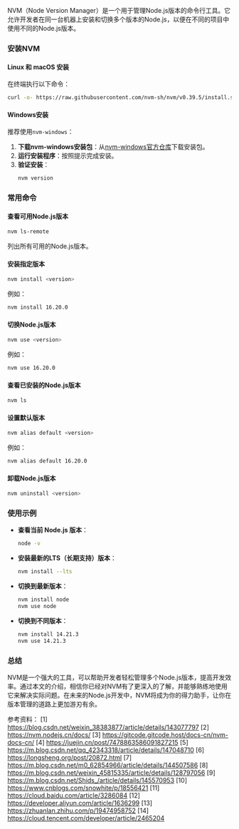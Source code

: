 NVM（Node Version Manager）是一个用于管理Node.js版本的命令行工具。它允许开发者在同一台机器上安装和切换多个版本的Node.js，以便在不同的项目中使用不同的Node.js版本。

### 安装NVM

#### Linux 和 macOS 安装

在终端执行以下命令：
```bash
curl -o- https://raw.githubusercontent.com/nvm-sh/nvm/v0.39.5/install.sh | bash
```

#### Windows安装

推荐使用`nvm-windows`：
1. **下载nvm-windows安装包**：从[nvm-windows官方仓库](https://github.com/coreybutler/nvm-windows/releases)下载安装包。
2. **运行安装程序**：按照提示完成安装。
3. **验证安装**：
    ```cmd
    nvm version
    ```

### 常用命令

#### 查看可用Node.js版本
```bash
nvm ls-remote
```
列出所有可用的Node.js版本。

#### 安装指定版本
```bash
nvm install <version>
```

例如：
```bash
nvm install 16.20.0
```

#### 切换Node.js版本
```bash
nvm use <version>
```

例如：
```bash
nvm use 16.20.0
```

#### 查看已安装的Node.js版本
```bash
nvm ls
```

#### 设置默认版本
```bash
nvm alias default <version>
```

例如：
```bash
nvm alias default 16.20.0
```

#### 卸载Node.js版本
```bash
nvm uninstall <version>
```

### 使用示例
- **查看当前 Node.js 版本**：
    ```bash
    node -v
    ```

- **安装最新的LTS（长期支持）版本**：
    ```bash
    nvm install --lts
    ```

- **切换到最新版本**：
    ```bash
    nvm install node
    nvm use node
    ```

- **切换到不同版本**：
    ```bash
    nvm install 14.21.3
    nvm use 14.21.3
    ```

### 总结

NVM是一个强大的工具，可以帮助开发者轻松管理多个Node.js版本，提高开发效率。通过本文的介绍，相信你已经对NVM有了更深入的了解，并能够熟练地使用它来解决实际问题。在未来的Node.js开发中，NVM将成为你的得力助手，让你在版本管理的道路上更加游刃有余。

参考资料：
[1] https://blog.csdn.net/weixin_38383877/article/details/143077797
[2] https://nvm.nodejs.cn/docs/
[3] https://gitcode.gitcode.host/docs-cn/nvm-docs-cn/
[4] https://juejin.cn/post/7478863586091827215
[5] https://m.blog.csdn.net/qq_42343318/article/details/147048710
[6] https://longsheng.org/post/20872.html
[7] https://m.blog.csdn.net/m0_62854966/article/details/144507586
[8] https://m.blog.csdn.net/weixin_45815335/article/details/128797056
[9] https://m.blog.csdn.net/Shids_/article/details/145570953
[10] https://www.cnblogs.com/snowhite/p/18556421
[11] https://cloud.baidu.com/article/3286084
[12] https://developer.aliyun.com/article/1636299
[13] https://zhuanlan.zhihu.com/p/19474958752
[14] https://cloud.tencent.com/developer/article/2465204